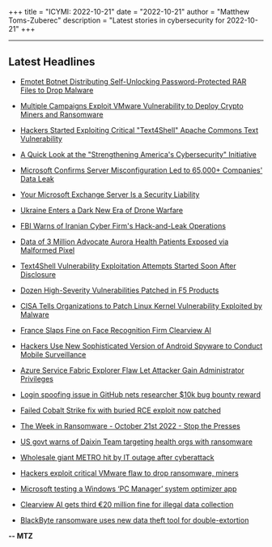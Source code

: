 +++
title = "ICYMI: 2022-10-21"
date = "2022-10-21"
author = "Matthew Toms-Zuberec"
description = "Latest stories in cybersecurity for 2022-10-21"
+++

---------------------------------------------------------------------------
## Latest Headlines
- [Emotet Botnet Distributing Self-Unlocking Password-Protected RAR Files to Drop Malware](https://thehackernews.com/2022/10/emotet-botnet-distributing-self.html)

- [Multiple Campaigns Exploit VMware Vulnerability to Deploy Crypto Miners and Ransomware](https://thehackernews.com/2022/10/multiple-campaigns-exploit-vmware.html)

- [Hackers Started Exploiting Critical "Text4Shell" Apache Commons Text Vulnerability](https://thehackernews.com/2022/10/hackers-started-exploiting-critical.html)

- [A Quick Look at the "Strengthening America's Cybersecurity" Initiative](https://thehackernews.com/2022/10/a-quick-look-at-strengthening-americas.html)

- [Microsoft Confirms Server Misconfiguration Led to 65,000+ Companies' Data Leak](https://thehackernews.com/2022/10/microsoft-confirms-server.html)

- [Your Microsoft Exchange Server Is a Security Liability](https://www.wired.com/story/microsoft-exchange-server-vulnerabilities/)

- [Ukraine Enters a Dark New Era of Drone Warfare](https://www.wired.com/story/russia-ukraine-drones-shahed-136-iran/)

- [FBI Warns of Iranian Cyber Firm's Hack-and-Leak Operations](https://www.securityweek.com/fbi-warns-iranian-cyber-firms-hack-and-leak-operations)

- [Data of 3 Million Advocate Aurora Health Patients Exposed via Malformed Pixel](https://www.securityweek.com/data-3-million-advocate-aurora-health-patients-exposed-malformed-pixel)

- [Text4Shell Vulnerability Exploitation Attempts Started Soon After Disclosure](https://www.securityweek.com/text4shell-vulnerability-exploitation-attempts-started-soon-after-disclosure)

- [Dozen High-Severity Vulnerabilities Patched in F5 Products](https://www.securityweek.com/dozen-high-severity-vulnerabilities-patched-f5-products)

- [CISA Tells Organizations to Patch Linux Kernel Vulnerability Exploited by Malware](https://www.securityweek.com/cisa-tells-organizations-patch-linux-kernel-vulnerability-exploited-malware)

- [France Slaps Fine on Face Recognition Firm Clearview AI](https://www.securityweek.com/france-slaps-fine-face-recognition-firm-clearview-ai)

- [Hackers Use New Sophisticated Version of Android Spyware to Conduct Mobile Surveillance](https://cybersecuritynews.com/sophisticated-version-of-android-spyware/)

- [Azure Service Fabric Explorer Flaw Let Attacker Gain Administrator Privileges](https://cybersecuritynews.com/azure-service-fabric-explorer-bug/)

- [Login spoofing issue in GitHub nets researcher $10k bug bounty reward](https://portswigger.net/daily-swig/login-spoofing-issue-in-github-nets-researcher-10k-bug-bounty-reward)

- [Failed Cobalt Strike fix with buried RCE exploit now patched](https://portswigger.net/daily-swig/failed-cobalt-strike-fix-with-buried-rce-exploit-now-patched)

- [The Week in Ransomware - October 21st 2022 - Stop the Presses](https://www.bleepingcomputer.com/news/security/the-week-in-ransomware-october-21st-2022-stop-the-presses/)

- [US govt warns of Daixin Team targeting health orgs with ransomware](https://www.bleepingcomputer.com/news/security/us-govt-warns-of-daixin-team-targeting-health-orgs-with-ransomware/)

- [Wholesale giant METRO hit by IT outage after cyberattack](https://www.bleepingcomputer.com/news/security/wholesale-giant-metro-hit-by-it-outage-after-cyberattack/)

- [Hackers exploit critical VMware flaw to drop ransomware, miners](https://www.bleepingcomputer.com/news/security/hackers-exploit-critical-vmware-flaw-to-drop-ransomware-miners/)

- [Microsoft testing a Windows ‘PC Manager’ system optimizer app](https://www.bleepingcomputer.com/news/microsoft/microsoft-testing-a-windows-pc-manager-system-optimizer-app/)

- [Clearview AI gets third €20 million fine for illegal data collection](https://www.bleepingcomputer.com/news/security/clearview-ai-gets-third-20-million-fine-for-illegal-data-collection/)

- [BlackByte ransomware uses new data theft tool for double-extortion](https://www.bleepingcomputer.com/news/security/blackbyte-ransomware-uses-new-data-theft-tool-for-double-extortion/)

**-- MTZ**